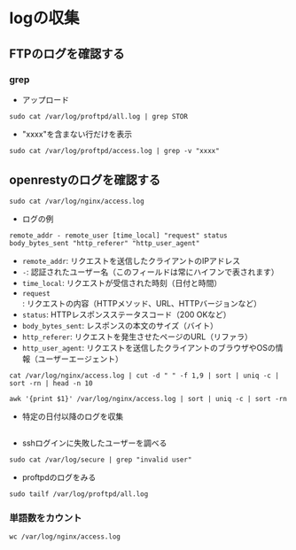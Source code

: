 # logの収集

## 

## FTPのログを確認する
### grep
- アップロード
```shell
sudo cat /var/log/proftpd/all.log | grep STOR
```

- "xxxx"を含まない行だけを表示 
```shell
sudo cat /var/log/proftpd/access.log | grep -v "xxxx"
```

## openrestyのログを確認する
```shell
sudo cat /var/log/nginx/access.log
```
- ログの例
```shell
remote_addr - remote_user [time_local] "request" status body_bytes_sent "http_referer" "http_user_agent"
```
- `remote_addr`: リクエストを送信したクライアントのIPアドレス
- `-`: 認証されたユーザー名（このフィールドは常にハイフンで表されます）
- `time_local`: リクエストが受信された時刻（日付と時間）
- `request`: リクエストの内容（HTTPメソッド、URL、HTTPバージョンなど）
- `status`: HTTPレスポンスステータスコード（200 OKなど）
- `body_bytes_sent`: レスポンスの本文のサイズ（バイト）
- `http_referer`: リクエストを発生させたページのURL（リファラ）
- `http_user_agent`: リクエストを送信したクライアントのブラウザやOSの情報（ユーザーエージェント）

```shell
cat /var/log/nginx/access.log | cut -d " " -f 1,9 | sort | uniq -c | sort -rn | head -n 10
```
```shell
awk '{print $1}' /var/log/nginx/access.log | sort | uniq -c | sort -rn
```
- 特定の日付以降のログを収集
```shell

```
- sshログインに失敗したユーザーを調べる
```shell
sudo cat /var/log/secure | grep "invalid user"
```

- proftpdのログをみる
```shell
sudo tailf /var/log/proftpd/all.log
```

### 単語数をカウント
```shell
wc /var/log/nginx/access.log
```
